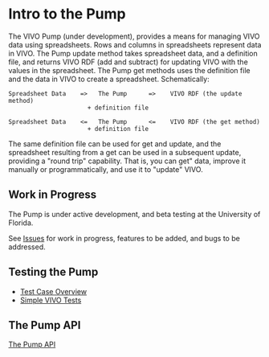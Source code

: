 # Intro to the Pump

The VIVO Pump (under development), provides a means for managing VIVO data using spreadsheets.  Rows and columns in 
spreadsheets represent data in VIVO.  The Pump update method takes spreadsheet data, and a definition file, and 
returns VIVO RDF (add and subtract) for updating VIVO with the values in the spreadsheet.  The Pump get methods
uses the definition file and the data in VIVO to create a spreadsheet.  Schematically:

    Spreadsheet Data    =>   The Pump      =>    VIVO RDF (the update method)
                          + definition file
    
    Spreadsheet Data    <=   The Pump      <=    VIVO RDF (the get method)
                          + definition file
  
The same definition file can be used for get and update, and the spreadsheet resulting from a get can be used in a
subsequent update, providing a "round trip" capability.  That is, you can get" data, improve it manually or
programmatically, and use it to "update" VIVO.

## Work in Progress

The Pump is under active development, and beta testing at the University of Florida.  

See [Issues](https://github.com/mconlon17/vivo-pump/issues) for work in progress, features to be added, and bugs to be 
addressed.


## Testing the Pump

* [Test Case Overview](https://github.com/mconlon17/vivo-pump/wiki/test-case-overview)
* [Simple VIVO Tests](https://github.com/mconlon17/vivo-pump/wiki/simple-vivo-tests)

## The Pump API

[The Pump API](https://github.com/mconlon17/vivo-pump/wiki/the-pump-api)

